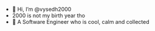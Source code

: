 - 👋 Hi, I’m @vysedh2000
- 2000 is not my birth year tho
- 👀 A Software Engineer who is cool, calm and collected
<!---
vysedh2000/vysedh2000 is a ✨ special ✨ repository because its `README.md` (this file) appears on your GitHub profile.
You can click the Preview link to take a look at your changes.
--->
